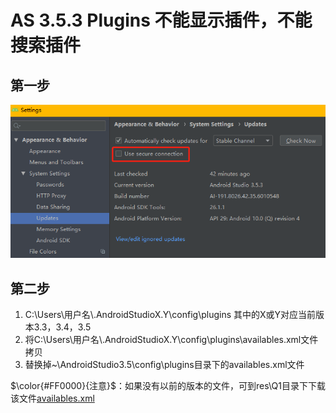 # AS 3.5.3 Plugins 不能显示插件，不能搜索插件

## 第一步
![](res/Q1/1.png)

## 第二步
1. C:\Users\用户名\\\.AndroidStudioX.Y\config\plugins 其中的X或Y对应当前版本3.3，3.4，3.5
2. 将C:\Users\用户名\\\.AndroidStudioX.Y\config\plugins\availables.xml文件拷贝
3. 替换掉~\AndroidStudio3.5\config\plugins目录下的availables.xml文件

$\color{#FF0000}{注意}$：如果没有以前的版本的文件，可到res\Q1目录下下载该文件[availables.xml](res/Q1/availables.xml)
